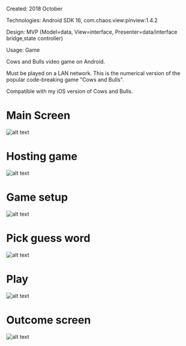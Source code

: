Created: 2018 October

Technologies: Android SDK 16, com.chaos.view:pinview:1.4.2

Design: MVP (Model=data, View=interface, Presenter=data/interface bridge,state controller)

Usage: Game

Cows and Bulls video game on Android.

Must be played on a LAN network. This is the numerical version of the popular code-breaking game "Cows and Bulls".

Compatible with my iOS version of Cows and Bulls.

# Main Screen
![alt text](https://github.com/felixisto/CowsAndBulls-Android/blob/master/Screenshots/scrn0.png)

# Hosting game
![alt text](https://github.com/felixisto/CowsAndBulls-Android/blob/master/Screenshots/scrn1.png)

# Game setup
![alt text](https://github.com/felixisto/CowsAndBulls-Android/blob/master/Screenshots/scrn2.png)

# Pick guess word
![alt text](https://github.com/felixisto/CowsAndBulls-Android/blob/master/Screenshots/scrn3.png)

# Play
![alt text](https://github.com/felixisto/CowsAndBulls-Android/blob/master/Screenshots/scrn4.png)

# Outcome screen
![alt text](https://github.com/felixisto/CowsAndBulls-Android/blob/master/Screenshots/scrn5.png)
